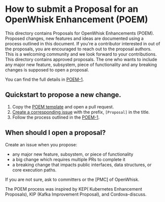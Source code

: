 <!--
#
# Licensed to the Apache Software Foundation (ASF) under one or more
# contributor license agreements.  See the NOTICE file distributed with
# this work for additional information regarding copyright ownership.
# The ASF licenses this file to You under the Apache License, Version 2.0
# (the "License"); you may not use this file except in compliance with
# the License.  You may obtain a copy of the License at
#
#     http://www.apache.org/licenses/LICENSE-2.0
#
# Unless required by applicable law or agreed to in writing, software
# distributed under the License is distributed on an "AS IS" BASIS,
# WITHOUT WARRANTIES OR CONDITIONS OF ANY KIND, either express or implied.
# See the License for the specific language governing permissions and
# limitations under the License.
#
-->

# How to submit a Proposal for an OpenWhisk Enhancement (POEM)

This directory contains Proposals for OpenWhisk Enhancements (POEM). Proposed changes, new features and ideas are documented using a process outlined in this document. If you're a contributor interested in out of the proposals, you are encouraged to reach out to the proposal authors. This is a welcoming community and we look forward to your contributions.
This directory contains approved proposals. The one who wants to include any major new feature, subsystem, piece of functionality and any breaking changes is supposed to open a proposal.

You can find the full details in [POEM-1](./POEM-1-proposal-for-openwhisk-enhancements.md).

## Quickstart to propose a new change.
1. Copy the [POEM template](./POEM-N-template.md) and open a pull request.
2. [Create a corresponding issue](https://github.com/apache/openwhisk/issues/new?template=proposal.md) with the prefix, `[Proposal]` in the title.
3. Follow the process outlined in the [POEM-1](./POEM-1-proposal-for-openwhisk-enhancements.md).

## When should I open a proposal?
Create an issue when you propose:
 * any major new feature, subsystem, or piece of functionality
 * a big change which requires multiple PRs to complete it
 * a breaking change that impacts public interfaces, data structures, or core execution paths.

If you are not sure, ask to committers or the [PMC] of OpenWhisk.

The POEM process was inspired by KEP( Kubernetes Enhancement Proposals), KIP (Kafka Improvement Proposal), and Cordova-discuss.
